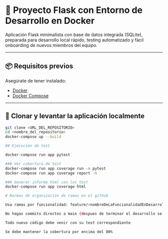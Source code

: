 # 🚀 Proyecto Flask con Entorno de Desarrollo en Docker

Aplicación Flask minimalista con base de datos integrada (SQLite), preparada para desarrollo local rápido, testing automatizado y fácil onboarding de nuevos miembros del equipo.

---

## 📦 Requisitos previos

Asegúrate de tener instalado:

- [Docker](https://docs.docker.com/get-docker/)
- [Docker Compose](https://docs.docker.com/compose/install/)

---

## 🧱 Clonar y levantar la aplicación localmente

```bash
git clone <URL_DEL_REPOSITORIO>
cd <nombre_del_repositorio>
docker-compose up --build

## Ejecución de test

docker-compose run app pytest

### Ver cobertura de test
docker-compose run app coverage run -m pytest
docker-compose run app coverage report -m

### Generar informe html con los test
docker-compose run app coverage html

# Normas de organización de ramas en el github

Usa ramas por funcionalidad: feature/<nombreDeLaFuncionalidadEnDesarrollo>

No hagas commits directos a main (despues de terminar el desarrollo se validara el merge con el main)

Todo nuevo código debe venir con su test correspondiente

Se debe mantener la cobertura por encima del 80%
